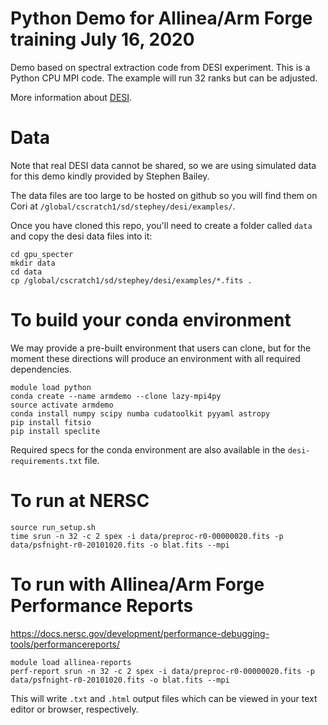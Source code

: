 # Python Demo for Allinea/Arm Forge training July 16, 2020

Demo based on spectral extraction code from DESI experiment. 
This is a Python CPU MPI code. The example will run 32 ranks
but can be adjusted.

More information about [DESI](https://www.desi.lbl.gov/).

# Data

Note that real DESI data cannot be shared, so we are using
simulated data for this demo kindly provided by Stephen
Bailey.

The data files are too large to be hosted on github so you
will find them on Cori at `/global/cscratch1/sd/stephey/desi/examples/`.

Once you have cloned this repo, you'll need to create a folder
called `data` and copy the desi data files into it:

``` 
cd gpu_specter
mkdir data
cd data
cp /global/cscratch1/sd/stephey/desi/examples/*.fits .

```

# To build your conda environment

We may provide a pre-built environment that users can clone, but
for the moment these directions will produce an environment with
all required dependencies.

```
module load python
conda create --name armdemo --clone lazy-mpi4py
source activate armdemo
conda install numpy scipy numba cudatoolkit pyyaml astropy
pip install fitsio
pip install speclite
```

Required specs for the conda environment are also available in the
`desi-requirements.txt` file.

# To run at NERSC

```
source run_setup.sh
time srun -n 32 -c 2 spex -i data/preproc-r0-00000020.fits -p data/psfnight-r0-20101020.fits -o blat.fits --mpi
```

# To run with Allinea/Arm Forge Performance Reports

https://docs.nersc.gov/development/performance-debugging-tools/performancereports/

```
module load allinea-reports
perf-report srun -n 32 -c 2 spex -i data/preproc-r0-00000020.fits -p data/psfnight-r0-20101020.fits -o blat.fits --mpi
```

This will write `.txt` and `.html` output files which can be viewed in your
text editor or browser, respectively.


